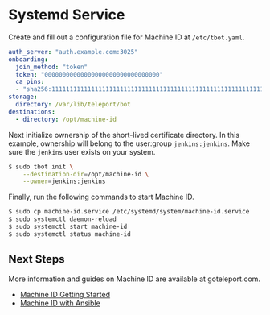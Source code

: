 # Systemd Service

Create and fill out a configuration file for Machine ID at `/etc/tbot.yaml`.

```yaml
auth_server: "auth.example.com:3025"
onboarding:
  join_method: "token"
  token: "00000000000000000000000000000000"
  ca_pins:
  - "sha256:1111111111111111111111111111111111111111111111111111111111111111"
storage:
  directory: /var/lib/teleport/bot
destinations:
  - directory: /opt/machine-id
```

Next initialize ownership of the short-lived certificate directory. In this
example, ownership will belong to the user:group `jenkins:jenkins`. Make sure
the `jenkins` user exists on your system.

```bash
$ sudo tbot init \
    --destination-dir=/opt/machine-id \
    --owner=jenkins:jenkins
```

Finally, run the following commands to start Machine ID.

```bash
$ sudo cp machine-id.service /etc/systemd/system/machine-id.service
$ sudo systemctl daemon-reload
$ sudo systemctl start machine-id
$ sudo systemctl status machine-id
```

## Next Steps

More information and guides on Machine ID are available at goteleport.com.

* [Machine ID Getting Started](https://goteleport.com/docs/machine-id/getting-started/)
* [Machine ID with Ansible](https://goteleport.com/docs/machine-id/guides/ansible/)
